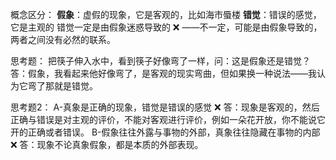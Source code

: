 概念区分：
**假象**：虚假的现象，它是客观的，比如海市蜃楼
**错觉**：错误的感觉，它是主观的
错觉一定是由假象迷惑导致的  ❌  ——不一定，可能是由假象导致的，两者之间没有必然的联系。

思考题：
把筷子伸入水中，看到筷子好像弯了一样，问：这是假象还是错觉？
答：假象，我看起来他好像弯了，是客观的现实弯曲，但如果换一种说法——我认为它弯了那就是错觉。

思考题2：
A-真象是正确的现象，错觉是错误的感觉  ❌
答：现象是客观的，然后正确与错误是对主观的评价，不能对客观进行评价，例如一朵花开放，你不能说它开的正确或者错误。
B-假象往往外露与事物的外部，真象往往隐藏在事物的内部  ❌
答：现象不论真象假象，都是本质的外部表现。
